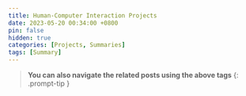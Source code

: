 ```yaml
---
title: Human-Computer Interaction Projects
date: 2023-05-20 00:34:00 +0800
pin: false
hidden: true
categories: [Projects, Summaries]
tags: [Summary]
---
```



> **You can also navigate the related posts using the above tags**
{: .prompt-tip }
